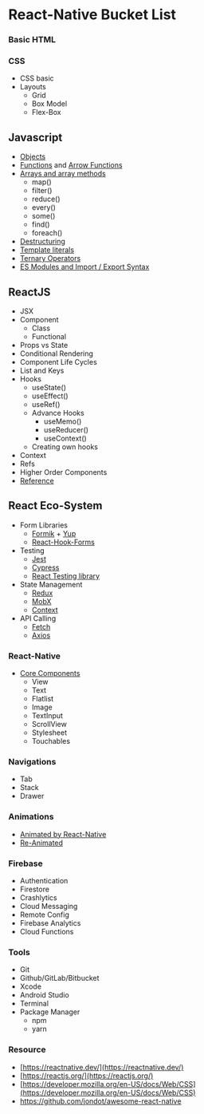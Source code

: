 # React-Native Bucket List

### Basic HTML

### CSS

- CSS basic
- Layouts
  - Grid
  - Box Model
  - Flex-Box

## Javascript

- [Objects](https://developer.mozilla.org/en-US/docs/Web/JavaScript/Reference/Global_Objects/Object)
- [Functions](https://developer.mozilla.org/en-US/docs/Web/JavaScript/Guide/Functions) and [Arrow Functions](https://developer.mozilla.org/en-US/docs/Web/JavaScript/Reference/Functions/Arrow_functions)
- [Arrays and array methods](https://developer.mozilla.org/en-US/docs/Web/JavaScript/Reference/Global_Objects/Array)
  - map()
  - filter()
  - reduce()
  - every()
  - some()
  - find()
  - foreach()
- [Destructuring](https://developer.mozilla.org/en-US/docs/Web/JavaScript/Reference/Operators/Destructuring_assignment)
- [Template literals](https://developer.mozilla.org/en-US/docs/Web/JavaScript/Reference/Template_literals)
- [Ternary Operators](https://developer.mozilla.org/en-US/docs/Web/JavaScript/Reference/Operators/Conditional_Operator)
- [ES Modules and Import / Export Syntax](https://developer.mozilla.org/en-US/docs/Web/JavaScript/Guide/Modules)

## ReactJS

- JSX
- Component
  - Class
  - Functional
- Props vs State
- Conditional Rendering
- Component Life Cycles
- List and Keys
- Hooks
  - useState()
  - useEffect()
  - useRef()
  - Advance Hooks
    - useMemo()
    - useReducer()
    - useContext()
  - Creating own hooks
- Context
- Refs
- Higher Order Components
- [Reference](https://beta.reactjs.org/)

## React Eco-System

- Form Libraries
  - [Formik](https://formik.org) + [Yup](https://github.com/jquense/yup)
  - [React-Hook-Forms](https://react-hook-form.com)
- Testing
  - [Jest](https://jestjs.io)
  - [Cypress]()
  - [React Testing library]()
- State Management
  - [Redux](https://redux.js.org/)
  - [MobX](https://mobx.js.org/README.html)
  - [Context](https://reactjs.org/docs/context.html)
- API Calling
  - [Fetch](https://developer.mozilla.org/en-US/docs/Web/API/Fetch_API)
  - [Axios](https://axios-http.com/)

### React-Native

- [Core Components](https://reactnative.dev/docs/intro-react-native-components)
  - View
  - Text
  - Flatlist
  - Image
  - TextInput
  - ScrollView
  - Stylesheet
  - Touchables

### Navigations

- Tab
- Stack
- Drawer

### Animations

- [Animated by React-Native](https://reactnative.dev/docs/animated)
- [Re-Animated](https://docs.swmansion.com/react-native-reanimated)

### Firebase

- Authentication
- Firestore
- Crashlytics
- Cloud Messaging
- Remote Config
- Firebase Analytics
- Cloud Functions

### Tools

- Git
- Github/GitLab/Bitbucket
- Xcode
- Android Studio
- Terminal
- Package Manager
  - npm
  - yarn

### Resource

- [https://reactnative.dev/](https://reactnative.dev/)
- [https://reactjs.org/](https://reactjs.org/)
- [https://developer.mozilla.org/en-US/docs/Web/CSS](https://developer.mozilla.org/en-US/docs/Web/CSS)
- https://github.com/jondot/awesome-react-native
